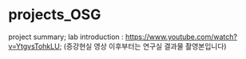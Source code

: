 # projects_OSG
project summary;
lab introduction : https://www.youtube.com/watch?v=YtgvsTohkLU;
(증강현실 영상 이후부터는 연구실 결과물 촬영본입니다)
